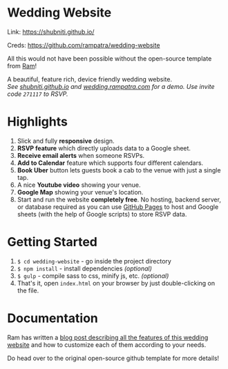 # Wedding Website

Link: https://shubniti.github.io/

Creds: https://github.com/rampatra/wedding-website

All this would not have been possible without the open-source template from [Ram](https://github.com/rampatra/)! 

A beautiful, feature rich, device friendly wedding website.  
_See [shubniti.github.io](https://shubniti.github.io/) and [wedding.rampatra.com](http://wedding.rampatra.com/) for a demo. Use invite code `271117` to RSVP._

# Highlights
1. Slick and fully __responsive__ design.
2. __RSVP feature__ which directly uploads data to a Google sheet.
3. __Receive email alerts__ when someone RSVPs.
4. __Add to Calendar__ feature which supports four different calendars.
5. __Book Uber__ button lets guests book a cab to the venue with just a single tap.
6. A nice __Youtube video__ showing your venue.
7. __Google Map__ showing your venue's location.
8. Start and run the website __completely free__. No hosting, backend server, or database required as you can use
   [GitHub Pages](https://pages.github.com/) to host and Google sheets (with the help of Google scripts) to store RSVP
   data.

# Getting Started
1. `$ cd wedding-website` - go inside the project directory
2. `$ npm install` - install dependencies _(optional)_
3. `$ gulp` - compile sass to css, minify js, etc. _(optional)_
4. That's it, open `index.html` on your browser by just double-clicking on the file.

# Documentation
Ram has written a 
[blog post describing all the features of this wedding website](https://blog.rampatra.com/wedding-website) and how to
customize each of them according to your needs.

Do head over to the original open-source github template for more details! 
